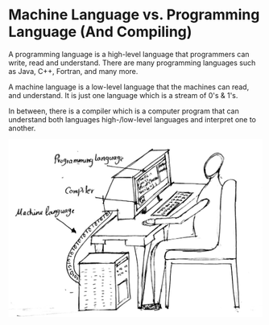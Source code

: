 # Machine Language vs. Programming Language (And Compiling) #

A programming language is a high-level language that programmers can write, read and understand. There are many programming languages such as Java, C++, Fortran, and many more.

A machine language is a low-level language that the machines can read, and understand. It is just one language which is a stream of 0's & 1's. 

In between, there is a compiler which is a computer program that can understand both languages high-/low-level languages and interpret one to another. 

![](figures/image-0-28-MachineLanguagevsProgrammingLanguage.JPG)
